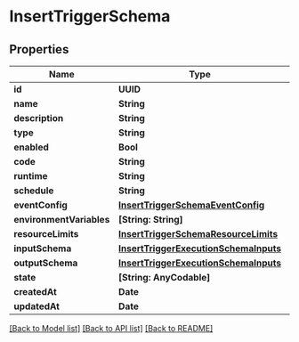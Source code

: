# InsertTriggerSchema

## Properties
Name | Type | Description | Notes
------------ | ------------- | ------------- | -------------
**id** | **UUID** |  | [optional] 
**name** | **String** |  | 
**description** | **String** |  | [optional] 
**type** | **String** |  | 
**enabled** | **Bool** |  | [optional] 
**code** | **String** |  | [optional] 
**runtime** | **String** |  | 
**schedule** | **String** |  | [optional] 
**eventConfig** | [**InsertTriggerSchemaEventConfig**](InsertTriggerSchemaEventConfig.md) |  | 
**environmentVariables** | **[String: String]** |  | 
**resourceLimits** | [**InsertTriggerSchemaResourceLimits**](InsertTriggerSchemaResourceLimits.md) |  | 
**inputSchema** | [**InsertTriggerExecutionSchemaInputs**](InsertTriggerExecutionSchemaInputs.md) |  | 
**outputSchema** | [**InsertTriggerExecutionSchemaInputs**](InsertTriggerExecutionSchemaInputs.md) |  | 
**state** | **[String: AnyCodable]** |  | 
**createdAt** | **Date** |  | [optional] 
**updatedAt** | **Date** |  | [optional] 

[[Back to Model list]](../README.md#documentation-for-models) [[Back to API list]](../README.md#documentation-for-api-endpoints) [[Back to README]](../README.md)


